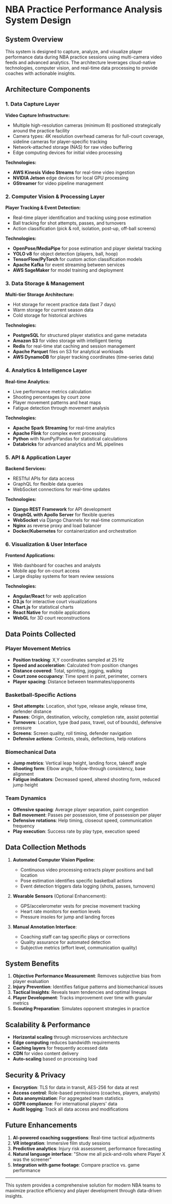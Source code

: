 # NBA Practice Performance Analysis System Design

## System Overview

This system is designed to capture, analyze, and visualize player performance data during NBA practice sessions using multi-camera video feeds and advanced analytics. The architecture leverages cloud-native technologies, computer vision, and real-time data processing to provide coaches with actionable insights.

## Architecture Components

### 1. Data Capture Layer

**Video Capture Infrastructure:**
- Multiple high-resolution cameras (minimum 8) positioned strategically around the practice facility
- Camera types: 4K resolution overhead cameras for full-court coverage, sideline cameras for player-specific tracking
- Network-attached storage (NAS) for raw video buffering
- Edge computing devices for initial video processing

**Technologies:**
- **AWS Kinesis Video Streams** for real-time video ingestion
- **NVIDIA Jetson** edge devices for local GPU processing
- **GStreamer** for video pipeline management

### 2. Computer Vision & Processing Layer

**Player Tracking & Event Detection:**
- Real-time player identification and tracking using pose estimation
- Ball tracking for shot attempts, passes, and turnovers
- Action classification (pick & roll, isolation, post-up, off-ball screens)

**Technologies:**
- **OpenPose/MediaPipe** for pose estimation and player skeletal tracking
- **YOLO v8** for object detection (players, ball, hoop)
- **TensorFlow/PyTorch** for custom action classification models
- **Apache Kafka** for event streaming between services
- **AWS SageMaker** for model training and deployment

### 3. Data Storage & Management

**Multi-tier Storage Architecture:**
- Hot storage for recent practice data (last 7 days)
- Warm storage for current season data
- Cold storage for historical archives

**Technologies:**
- **PostgreSQL** for structured player statistics and game metadata
- **Amazon S3** for video storage with intelligent tiering
- **Redis** for real-time stat caching and session management
- **Apache Parquet** files on S3 for analytical workloads
- **AWS DynamoDB** for player tracking coordinates (time-series data)

### 4. Analytics & Intelligence Layer

**Real-time Analytics:**
- Live performance metrics calculation
- Shooting percentages by court zone
- Player movement patterns and heat maps
- Fatigue detection through movement analysis

**Technologies:**
- **Apache Spark Streaming** for real-time analytics
- **Apache Flink** for complex event processing
- **Python** with NumPy/Pandas for statistical calculations
- **Databricks** for advanced analytics and ML pipelines

### 5. API & Application Layer

**Backend Services:**
- RESTful APIs for data access
- GraphQL for flexible data queries
- WebSocket connections for real-time updates

**Technologies:**
- **Django REST Framework** for API development
- **GraphQL with Apollo Server** for flexible queries
- **WebSocket** via Django Channels for real-time communication
- **Nginx** as reverse proxy and load balancer
- **Docker/Kubernetes** for containerization and orchestration

### 6. Visualization & User Interface

**Frontend Applications:**
- Web dashboard for coaches and analysts
- Mobile app for on-court access
- Large display systems for team review sessions

**Technologies:**
- **Angular/React** for web application
- **D3.js** for interactive court visualizations
- **Chart.js** for statistical charts
- **React Native** for mobile applications
- **WebGL** for 3D court reconstructions

## Data Points Collected

### Player Movement Metrics
- **Position tracking**: X,Y coordinates sampled at 25 Hz
- **Speed and acceleration**: Calculated from position changes
- **Distance covered**: Total, sprinting, jogging, walking
- **Court zone occupancy**: Time spent in paint, perimeter, corners
- **Player spacing**: Distance between teammates/opponents

### Basketball-Specific Actions
- **Shot attempts**: Location, shot type, release angle, release time, defender distance
- **Passes**: Origin, destination, velocity, completion rate, assist potential
- **Turnovers**: Location, type (bad pass, travel, out of bounds), defensive pressure
- **Screens**: Screen quality, roll timing, defender navigation
- **Defensive actions**: Contests, steals, deflections, help rotations

### Biomechanical Data
- **Jump metrics**: Vertical leap height, landing force, takeoff angle
- **Shooting form**: Elbow angle, follow-through consistency, base alignment
- **Fatigue indicators**: Decreased speed, altered shooting form, reduced jump height

### Team Dynamics
- **Offensive spacing**: Average player separation, paint congestion
- **Ball movement**: Passes per possession, time of possession per player
- **Defensive rotations**: Help timing, closeout speed, communication frequency
- **Play execution**: Success rate by play type, execution speed

## Data Collection Methods

1. **Automated Computer Vision Pipeline**:
   - Continuous video processing extracts player positions and ball location
   - Pose estimation identifies specific basketball actions
   - Event detection triggers data logging (shots, passes, turnovers)

2. **Wearable Sensors** (Optional Enhancement):
   - GPS/accelerometer vests for precise movement tracking
   - Heart rate monitors for exertion levels
   - Pressure insoles for jump and landing forces

3. **Manual Annotation Interface**:
   - Coaching staff can tag specific plays or corrections
   - Quality assurance for automated detection
   - Subjective metrics (effort level, communication quality)

## System Benefits

1. **Objective Performance Measurement**: Removes subjective bias from player evaluation
2. **Injury Prevention**: Identifies fatigue patterns and biomechanical issues
3. **Tactical Insights**: Reveals team tendencies and optimal lineups
4. **Player Development**: Tracks improvement over time with granular metrics
5. **Scouting Preparation**: Simulates opponent strategies in practice

## Scalability & Performance

- **Horizontal scaling** through microservices architecture
- **Edge computing** reduces bandwidth requirements
- **Caching layers** for frequently accessed data
- **CDN** for video content delivery
- **Auto-scaling** based on processing load

## Security & Privacy

- **Encryption**: TLS for data in transit, AES-256 for data at rest
- **Access control**: Role-based permissions (coaches, players, analysts)
- **Data anonymization**: For aggregated team statistics
- **GDPR compliance**: For international players' data
- **Audit logging**: Track all data access and modifications

## Future Enhancements

1. **AI-powered coaching suggestions**: Real-time tactical adjustments
2. **VR integration**: Immersive film study sessions
3. **Predictive analytics**: Injury risk assessment, performance forecasting
4. **Natural language interface**: "Show me all pick-and-rolls where Player X was the screener"
5. **Integration with game footage**: Compare practice vs. game performance

---

This system provides a comprehensive solution for modern NBA teams to maximize practice efficiency and player development through data-driven insights.